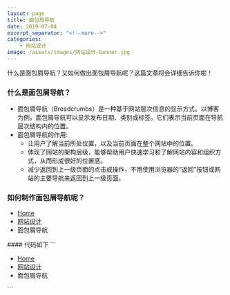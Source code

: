 ```yaml
---
layout: page
title: 面包屑导航
date: 2019-07-04
excerpt_separator: "<!--more-->"
categories:
    - 网站设计
image: /assets/images/网站设计-banner.jpg
---
```

什么是面包屑导航？又如何做出面包屑导航呢？这篇文章将会详细告诉你啦！
<!--more-->
### 什么是面包屑导航？
* 面包屑导航（Breadcrumbs）是一种基于网站层次信息的显示方式。以博客为例，面包屑导航可以显示发布日期、类别或标签。它们表示当前页面在导航层次结构内的位置。
* 面包屑导航的作用:
  * 让用户了解当前所处位置，以及当前页面在整个网站中的位置。
  * 体现了网站的架构层级，能够帮助用户快速学习和了解网站内容和组织方式，从而形成很好的位置感。
  * 减少返回到上一级页面的点击或操作，不用使用浏览器的“返回”按钮或网站的主要导航来返回到上一级页面。

### 如何制作面包屑导航呢？
<html>
<head>
	<meta charset="utf-8"> 
	<title>面包屑导航</title>
	<link rel="stylesheet" href="https://cdn.staticfile.org/twitter-bootstrap/3.3.7/css/bootstrap.min.css">  
	<script src="https://cdn.staticfile.org/jquery/2.1.1/jquery.min.js"></script>
	<script src="https://cdn.staticfile.org/twitter-bootstrap/3.3.7/js/bootstrap.min.js"></script>
</head>
<body>

<ul class="breadcrumb">
	<li><a href="http://luobyinan.gitee.io/luobyinan/">Home</a></li>
	<li><a href="http://luobyinan.gitee.io/luobyinan/categories/%E7%BD%91%E7%AB%99%E8%AE%BE%E8%AE%A1/">网站设计</a></li>
	<li class="active">面包屑导航</li>
</ul>
</body>
</html>
#### 代码如下
```
<html>
<head>
	<meta charset="utf-8"> 
	<title>面包屑导航</title>
	<link rel="stylesheet" href="https://cdn.staticfile.org/twitter-bootstrap/3.3.7/css/bootstrap.min.css">  
	<script src="https://cdn.staticfile.org/jquery/2.1.1/jquery.min.js"></script>
	<script src="https://cdn.staticfile.org/twitter-bootstrap/3.3.7/js/bootstrap.min.js"></script>
</head>
<body>

<ul class="breadcrumb">
	<li><a href="http://luobyinan.gitee.io/luobyinan/">Home</a></li>
	<li><a href="http://luobyinan.gitee.io/luobyinan/categories/%E7%BD%91%E7%AB%99%E8%AE%BE%E8%AE%A1/">网站设计</a></li>
	<li class="active">面包屑导航</li>
</ul>
</body>
</html>
```